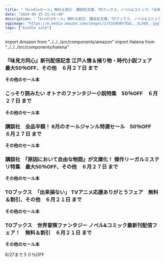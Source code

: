 ```yaml
---
title: "「Kindleセール」無料＆割引　講談社文庫、TOブックス、ノベル&コミック、「出来損ない」"
date: "2024-06-15 21:42:40"
description: "「Kindleセール」無料＆割引　講談社文庫、TOブックス、ノベル&コミック、「出来損ない」"
ogpimage: "https://m.media-amazon.com/images/I/51b9UBh7EbL._SL500_.jpg"
tags: ["kindle sale"]
---
```

import Amazon from "../../../src/components/amazon"
import Hatena from "../../../src/components/hatena"





### 『味見方同心』新刊配信記念 江戸人情＆捕り物・時代小説フェア　最大50％OFF、その他　６月２７日 まで


<Amazon asin="B0D59RQ56Q" />



<Amazon asin="B009SM11K4" />



<Amazon asin="B07G2FDCQH" />


**その他のセール本**

<Hatena src="https://kyukyunyorituryo.github.io/kindle_sale/20240627s41871/" title=""/>

### こっそり読みたい オトナのファンタジー小説特集　50％OFF　６月２７日 まで


<Amazon asin="B00BWGV21M" />



<Amazon asin="B00C1E2P4C" />



<Amazon asin="B00BWGV3MU" />


**その他のセール本**

<Hatena src="https://kyukyunyorituryo.github.io/kindle_sale/20240627s41866/" title=""/>

### 講談社　全品半額！ 6月のオールジャンル特選セール　50％OFF　６月２７日 まで


<Amazon asin="B01CE4DUME" />



<Amazon asin="B00I40Q1V0" />



<Amazon asin="B014QSU0A6" />


**その他のセール本**

<Hatena src="https://kyukyunyorituryo.github.io/kindle_sale/20240627s41944/" title=""/>

### 講談社　『原因において自由な物語』が文庫化！ 傑作リーガルミステリ特集　最大50％OFF、その他　６月２７日 まで

<Amazon asin="B0C1BQWT73" />


<Amazon asin="B07R3RXRWW" />


<Amazon asin="B087QG5MJD" />


**その他のセール本**

<Hatena src="https://kyukyunyorituryo.github.io/kindle_sale/20240627s41879/" title=""/>

### TOブックス　「出来損ない」 TVアニメ応援ありがとうフェア　無料＆割引、その他　６月２１日 まで

<Amazon asin="B07GDFLPVT" />


<Amazon asin="B07SNP8FQQ" />


**その他のセール本**

<Hatena src="https://kyukyunyorituryo.github.io/kindle_sale/20240621s41888/" title=""/>

### TOブックス　世界冒険ファンタジー ノベル&コミック最新刊配信フェア！　無料＆割引　６月２１日 まで

<Amazon asin="B0CR147B8P" />


<Amazon asin="B0CQ83BMYT" />


<Amazon asin="B0CN2WF4XS" />


**その他のセール本**

<Hatena src="https://kyukyunyorituryo.github.io/kindle_sale/20240621s41882/" title=""/>

6/27まで５０％OFF

<Amazon asin="B0CGQXTDKY" />

<Amazon asin="B0779PYTLX" />

<Amazon asin="B075N96SSD" />

